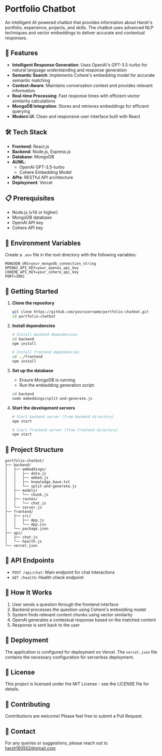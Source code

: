 # Portfolio Chatbot

An intelligent AI-powered chatbot that provides information about Harsh's portfolio, experience, projects, and skills. The chatbot uses advanced NLP techniques and vector embeddings to deliver accurate and contextual responses.

## 🌟 Features

- **Intelligent Response Generation**: Uses OpenAI's GPT-3.5-turbo for natural language understanding and response generation
- **Semantic Search**: Implements Cohere's embedding model for accurate semantic matching
- **Context-Aware**: Maintains conversation context and provides relevant information
- **Real-time Processing**: Fast response times with efficient vector similarity calculations
- **MongoDB Integration**: Stores and retrieves embeddings for efficient querying
- **Modern UI**: Clean and responsive user interface built with React

## 🛠️ Tech Stack

- **Frontend**: React.js
- **Backend**: Node.js, Express.js
- **Database**: MongoDB
- **AI/ML**: 
  - OpenAI GPT-3.5-turbo
  - Cohere Embedding Model
- **APIs**: RESTful API architecture
- **Deployment**: Vercel

## 📋 Prerequisites

- Node.js (v14 or higher)
- MongoDB database
- OpenAI API key
- Cohere API key

## 🔧 Environment Variables

Create a `.env` file in the root directory with the following variables:

```env
MONGODB_URI=your_mongodb_connection_string
OPENAI_API_KEY=your_openai_api_key
COHERE_API_KEY=your_cohere_api_key
PORT=3002
```

## 🚀 Getting Started

1. **Clone the repository**
   ```bash
   git clone https://github.com/yourusername/portfolio-chatbot.git
   cd portfolio-chatbot
   ```

2. **Install dependencies**
   ```bash
   # Install backend dependencies
   cd backend
   npm install

   # Install frontend dependencies
   cd ../frontend
   npm install
   ```

3. **Set up the database**
   - Ensure MongoDB is running
   - Run the embedding generation script:
   ```bash
   cd backend
   node embeddings/split-and-generate.js
   ```

4. **Start the development servers**
   ```bash
   # Start backend server (from backend directory)
   npm start

   # Start frontend server (from frontend directory)
   npm start
   ```

## 📁 Project Structure

```
portfolio-chatbot/
├── backend/
│   ├── embeddings/
│   │   ├── data.js
│   │   ├── embed.js
│   │   ├── knowledge_base.txt
│   │   └── split-and-generate.js
│   ├── models/
│   │   └── chunk.js
│   ├── routes/
│   │   └── chat.js
│   └── server.js
├── frontend/
│   ├── src/
│   │   ├── App.js
│   │   └── App.css
│   └── package.json
├── api/
│   ├── chat.js
│   └── health.js
└── vercel.json
```

## 🔄 API Endpoints

- `POST /api/chat`: Main endpoint for chat interactions
- `GET /health`: Health check endpoint

## 🤖 How It Works

1. User sends a question through the frontend interface
2. Backend processes the question using Cohere's embedding model
3. System finds relevant content chunks using vector similarity
4. OpenAI generates a contextual response based on the matched content
5. Response is sent back to the user

## 🚀 Deployment

The application is configured for deployment on Vercel. The `vercel.json` file contains the necessary configuration for serverless deployment.

## 📝 License

This project is licensed under the MIT License - see the LICENSE file for details.

## 👥 Contributing

Contributions are welcome! Please feel free to submit a Pull Request.

## 📧 Contact

For any queries or suggestions, please reach out to harsh160502@gmail.com 